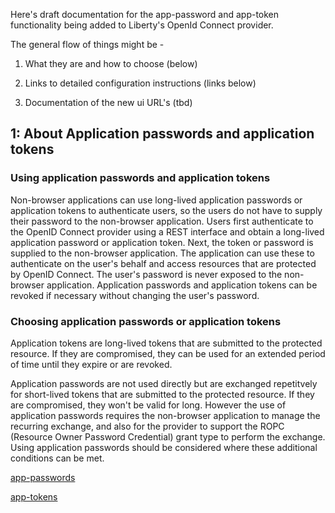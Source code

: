 
Here's draft documentation for the app-password and app-token functionality being added to Liberty's OpenId Connect provider.

The general flow of things might be -

1) What they are and how to choose (below)
2) Links to detailed configuration instructions (links below)

3) Documentation of the new ui URL's (tbd)

## 1: About Application passwords and application tokens
### Using application passwords and application tokens

Non-browser applications can use long-lived application passwords or application tokens to authenticate users, so the users do not
have to supply their password to the non-browser application.  Users first authenticate to the OpenID Connect provider using a REST interface and obtain a long-lived application password or application token.  Next, the token or password is supplied to the non-browser application. The application can use these to authenticate on the user's behalf and access resources that are protected by OpenID Connect.   The user's password is never exposed to the non-browser application. Application passwords and application tokens can be revoked if necessary without changing the user's password.

### Choosing application passwords or application tokens

Application tokens are long-lived tokens that are submitted to the protected resource.  If they are compromised, they can be used for an extended period of time until they expire or are revoked.

Application passwords are not used directly but are exchanged repetitvely for short-lived tokens that are submitted to the protected resource.  If they are compromised, they won't be valid for long.  However the use of application passwords requires the non-browser application to manage the recurring exchange, and also for the provider to support the ROPC (Resource Owner Password Credential) grant type to perform the exchange.  Using application passwords should be considered where these additional conditions can be met. 


[app-passwords](./app-passwords.md)

[app-tokens](./app-tokens.md)


